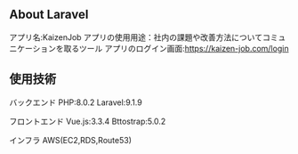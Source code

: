 ## About Laravel

アプリ名:KaizenJob
アプリの使用用途：社内の課題や改善方法についてコミュニケーションを取るツール
アプリのログイン画面:https://kaizen-job.com/login

## 使用技術
バックエンド
PHP:8.0.2
Laravel:9.1.9

フロントエンド
Vue.js:3.3.4
Bttostrap:5.0.2

インフラ
AWS(EC2,RDS,Route53)


